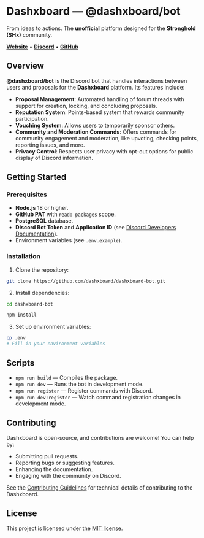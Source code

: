 # Dashxboard — @dashxboard/bot

From ideas to actions. The **unofficial** platform designed for the **Stronghold (SHx)** community.

**[Website](https://dashxboard.com)** • **[Discord](https://discord.gg/dashxboard)** • **[GitHub](https://github.com/dashxboard)**

## Overview

**@dashxboard/bot** is the Discord bot that handles interactions between users and proposals for the **Dashxboard** platform. Its features include:

- **Proposal Management**: Automated handling of forum threads with support for creation, locking, and concluding proposals.
- **Reputation System**: Points-based system that rewards community participation.
- **Vouching System**: Allows users to temporarily sponsor others.
- **Community and Moderation Commands**: Offers commands for community engagement and moderation, like upvoting, checking points, reporting issues, and more.
- **Privacy Control**: Respects user privacy with opt-out options for public display of Discord information.

## Getting Started

### Prerequisites

- **Node.js** 18 or higher.
- **GitHub PAT** with `read: packages` scope.
- **PostgreSQL** database.
- **Discord Bot Token** and **Application ID** (see [Discord Developers Documentation](https://discord.com/developers/docs/intro)).
- Environment variables (see `.env.example`).

### Installation

1. Clone the repository:

```sh
git clone https://github.com/dashxboard/dashxboard-bot.git
```

2. Install dependencies:

```sh
cd dashxboard-bot

npm install
```

3. Set up environment variables:

```sh
cp .env
# Fill in your environment variables
```

## Scripts

- `npm run build` — Compiles the package.
- `npm run dev` — Runs the bot in development mode.
- `npm run register` — Register commands with Discord.
- `npm run dev:register` — Watch command registration changes in development mode.

## Contributing

Dashxboard is open-source, and contributions are welcome! You can help by:

- Submitting pull requests.
- Reporting bugs or suggesting features.
- Enhancing the documentation.
- Engaging with the community on Discord.

See the [Contributing Guidelines](https://github.com/dashxboard/dashxboard-bot/blob/main/CONTRIBUTING.md) for technical details of contributing to the Dashxboard.

## License

This project is licensed under the [MIT license](https://github.com/dashxboard/dashxboard-bot/blob/main/LICENSE).
